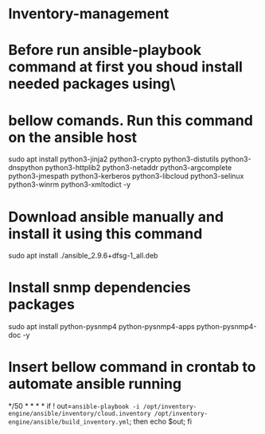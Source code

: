 # Inventory-management
# Before run ansible-playbook command at first you shoud install needed packages using\
# bellow comands. Run this command on the ansible host

sudo apt install python3-jinja2 python3-crypto python3-distutils python3-dnspython python3-httplib2 python3-netaddr python3-argcomplete python3-jmespath python3-kerberos python3-libcloud python3-selinux python3-winrm python3-xmltodict -y

# Download ansible manually and install it using this command
sudo apt install ./ansible_2.9.6+dfsg-1_all.deb

# Install snmp dependencies packages
sudo apt install python-pysnmp4 python-pysnmp4-apps python-pysnmp4-doc -y


# Insert bellow command in crontab to automate ansible running

*/50 * * * *    if ! out=`ansible-playbook -i /opt/inventory-engine/ansible/inventory/cloud.inventory /opt/inventory-engine/ansible/build_inventory.yml`; then echo $out; fi

